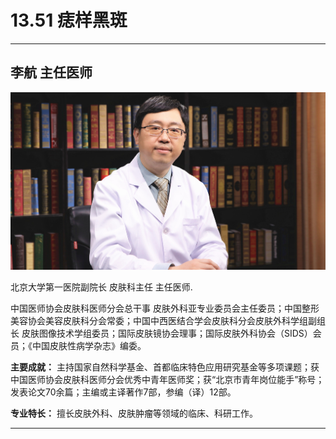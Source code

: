 # 13.51 痣样黑斑

---

## 李航 主任医师

![1683784896057](image/c13_051/1683784896057.png)

北京大学第一医院副院长 皮肤科主任 主任医师.

中国医师协会皮肤科医师分会总干事 皮肤外科亚专业委员会主任委员；中国整形美容协会美容皮肤科分会常委；中国中西医结合学会皮肤科分会皮肤外科学组副组长 皮肤图像技术学组委员；国际皮肤镜协会理事；国际皮肤外科协会（SIDS）会员；《中国皮肤性病学杂志》编委。


**主要成就：** 主持国家自然科学基金、首都临床特色应用研究基金等多项课题；获中国医师协会皮肤科医师分会优秀中青年医师奖；获“北京市青年岗位能手”称号；发表论文70余篇；主编或主译著作7部，参编（译）12部。


**专业特长：** 擅长皮肤外科、皮肤肿瘤等领域的临床、科研工作。

---
